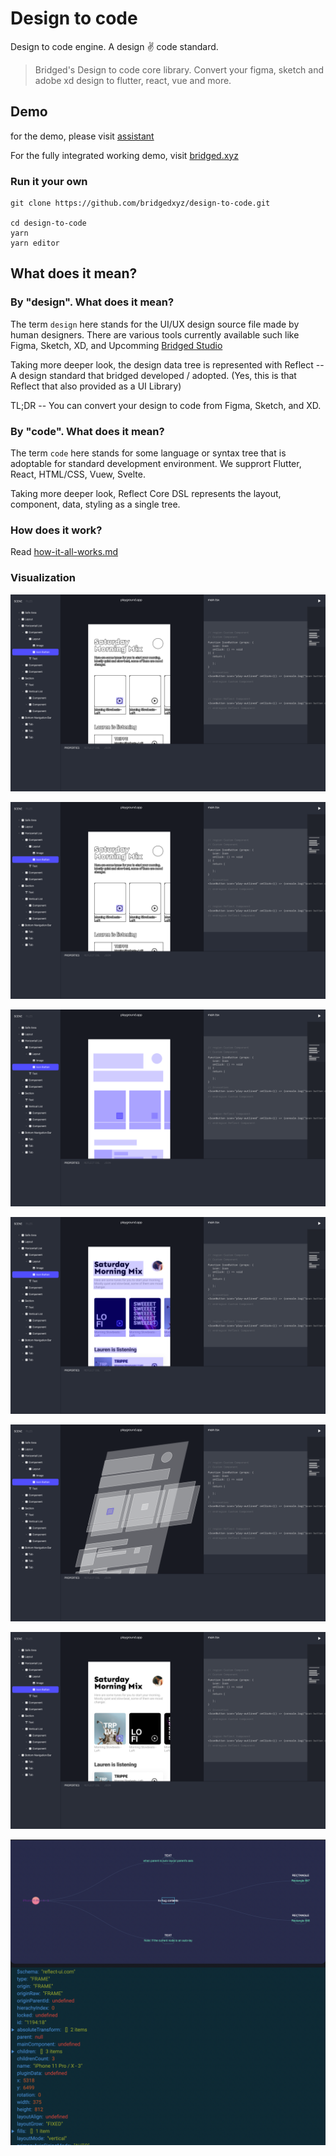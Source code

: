 # Design to code

Design to code engine. A design ✌️ code standard.

> Bridged's Design to code core library. Convert your figma, sketch and adobe xd design to flutter, react, vue and more.

## Demo

for the demo, please visit [assistant](https://github.com/bridgedxyz/assistant)

For the fully integrated working demo, visit [bridged.xyz](https://bridged.xyz)

### Run it your own

```
git clone https://github.com/bridgedxyz/design-to-code.git

cd design-to-code
yarn
yarn editor
```

## What does it mean?

### By "design". What does it mean?

The term `design` here stands for the UI/UX design source file made by human designers. There are various tools currently available such like Figma, Sketch, XD, and Upcomming [Bridged Studio](https://github.com/bridgedxyz/bridged)

Taking more deeper look, the design data tree is represented with Reflect -- A design standard that bridged developed / adopted. (Yes, this is that Reflect that also provided as a UI Library)

TL;DR -- You can convert your design to code from Figma, Sketch, and XD.

### By "code". What does it mean?

The term `code` here stands for some language or syntax tree that is adoptable for standard development environment. We supprort Flutter, React, HTML/CSS, Vuew, Svelte.

Taking more deeper look, Reflect Core DSL represents the layout, component, data, styling as a single tree.

### How does it work?

Read [how-it-all-works.md](./how-it-all-works.md)

### Visualization

![](./branding/shot-1.png)

![](./branding/shot-1.png)

![](./branding/shot-2.png)

![](./branding/shot-3.png)

![](./branding/shot-4.png)

![](./branding/shot-5.png)

![Bridged's design to code. design node visualization snapshot](./branding/example-visualization-design-nodes.png)
